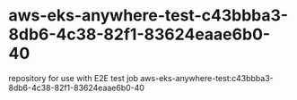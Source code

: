 # aws-eks-anywhere-test-c43bbba3-8db6-4c38-82f1-83624eaae6b0-40
repository for use with E2E test job aws-eks-anywhere-test:c43bbba3-8db6-4c38-82f1-83624eaae6b0-40
